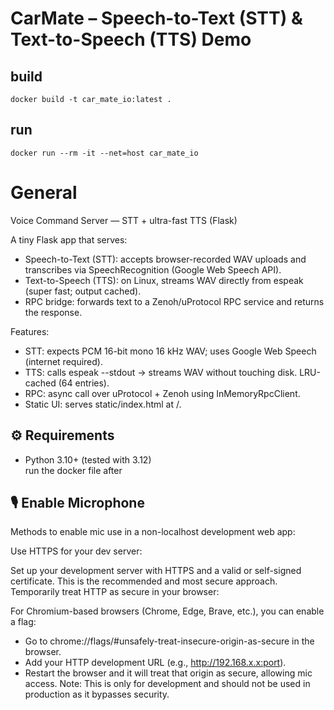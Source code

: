 <!-- SPDX-License-Identifier: Apache-2.0 -->
# CarMate – Speech-to-Text (STT) & Text-to-Speech (TTS) Demo
##  build
`docker build -t car_mate_io:latest .`

## run
`docker run --rm -it --net=host car_mate_io`

# General
Voice Command Server — STT + ultra-fast TTS (Flask)

A tiny Flask app that serves:
- Speech-to-Text (STT): accepts browser-recorded WAV uploads and transcribes via SpeechRecognition (Google Web Speech API).
- Text-to-Speech (TTS): on Linux, streams WAV directly from espeak (super fast; output cached).
- RPC bridge: forwards text to a Zenoh/uProtocol RPC service and returns the response.

Features: 
-  STT: expects PCM 16-bit mono 16 kHz WAV; uses Google Web Speech (internet required).
-  TTS: calls espeak --stdout → streams WAV without touching disk. LRU-cached (64 entries).
-  RPC: async call over uProtocol + Zenoh using InMemoryRpcClient.
- Static UI: serves static/index.html at /.

## ⚙️ Requirements
- Python 3.10+ (tested with 3.12)  
run the docker file after

## 🎙️ Enable Microphone
Methods to enable mic use in a non-localhost development web app:

Use HTTPS for your dev server:

Set up your development server with HTTPS and a valid or self-signed certificate. This is the recommended and most secure approach.
Temporarily treat HTTP as secure in your browser:

For Chromium-based browsers (Chrome, Edge, Brave, etc.), you can enable a flag:
- Go to chrome://flags/#unsafely-treat-insecure-origin-as-secure in the browser.
- Add your HTTP development URL (e.g., http://192.168.x.x:port).
- Restart the browser and it will treat that origin as secure, allowing mic access.
  Note: This is only for development and should not be used in production as it bypasses security.
